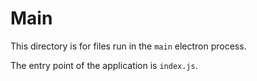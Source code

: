 # Main

This directory is for files run in the `main` electron process.

The entry point of the application is `index.js`.
